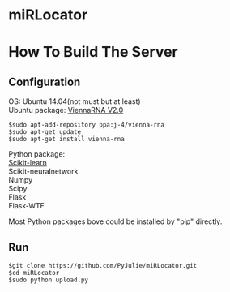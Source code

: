 # miRLocator
# How To Build The Server
## Configuration

OS: Ubuntu 14.04(not must but at least)  
Ubuntu package: [ViennaRNA V2.0](http://www.tbi.univie.ac.at/software/)  
```
$sudo apt-add-repository ppa:j-4/vienna-rna
$sudo apt-get update
$sudo apt-get install vienna-rna
```
Python package:  
[Scikit-learn](http://scikit-learn.org/stable/)  
Scikit-neuralnetwork  
Numpy  
Scipy  
Flask  
Flask-WTF  

Most Python packages bove could be installed by "pip" directly.  

## Run
```
$git clone https://github.com/PyJulie/miRLocator.git
$cd miRLocator
$sudo python upload.py
```
